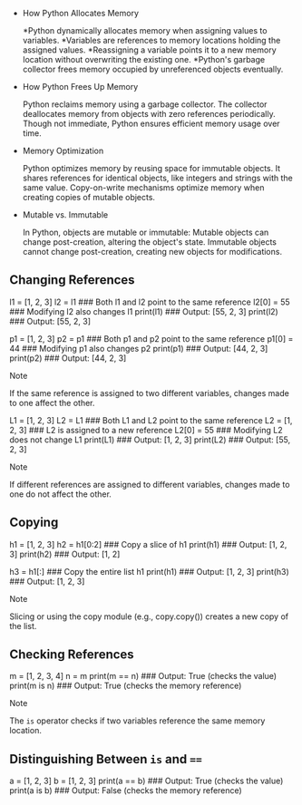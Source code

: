 * How Python Allocates Memory

    *Python dynamically allocates memory when assigning values to variables.
    *Variables are references to memory locations holding the assigned values.
    *Reassigning a variable points it to a new memory location without overwriting the existing one.
    *Python's garbage collector frees memory occupied by unreferenced objects eventually.

* How Python Frees Up Memory

    Python reclaims memory using a garbage collector.
    The collector deallocates memory from objects with zero references periodically.
    Though not immediate, Python ensures efficient memory usage over time.

* Memory Optimization

    Python optimizes memory by reusing space for immutable objects.
    It shares references for identical objects, like integers and strings with the same value.
    Copy-on-write mechanisms optimize memory when creating copies of mutable objects.

* Mutable vs. Immutable

    In Python, objects are mutable or immutable:
    Mutable objects can change post-creation, altering the object's state.
    Immutable objects cannot change post-creation, creating new objects for modifications.


## Changing References

l1 = [1, 2, 3]
l2 = l1       ### Both l1 and l2 point to the same reference
l2[0] = 55    ### Modifying l2 also changes l1
print(l1)     ### Output: [55, 2, 3]
print(l2)     ### Output: [55, 2, 3]

p1 = [1, 2, 3]
p2 = p1       ### Both p1 and p2 point to the same reference
p1[0] = 44    ### Modifying p1 also changes p2
print(p1)     ### Output: [44, 2, 3]
print(p2)     ### Output: [44, 2, 3]

> [!NOTE]
> If the same reference is assigned to two different variables, changes made to one affect the other.

L1 = [1, 2, 3]
L2 = L1       ### Both L1 and L2 point to the same reference
L2 = [1, 2, 3]  ### L2 is assigned to a new reference
L2[0] = 55    ### Modifying L2 does not change L1
print(L1)     ### Output: [1, 2, 3]
print(L2)     ### Output: [55, 2, 3]

> [!NOTE]
> If different references are assigned to different variables, changes made to one do not affect the other.

## Copying

h1 = [1, 2, 3]
h2 = h1[0:2]  ### Copy a slice of h1
print(h1)     ### Output: [1, 2, 3]
print(h2)     ### Output: [1, 2]

h3 = h1[:]   ### Copy the entire list h1
print(h1)    ### Output: [1, 2, 3]
print(h3)    ### Output: [1, 2, 3]

> [!NOTE]
> Slicing or using the copy module (e.g., copy.copy()) creates a new copy of the list.

## Checking References

m = [1, 2, 3, 4]
n = m
print(m == n)  ### Output: True (checks the value)
print(m is n)  ### Output: True (checks the memory reference)

> [!NOTE]
> The `is` operator checks if two variables reference the same memory location.

## Distinguishing Between `is` and `==`

a = [1, 2, 3]
b = [1, 2, 3]
print(a == b)  ### Output: True (checks the value)
print(a is b)  ### Output: False (checks the memory reference)
